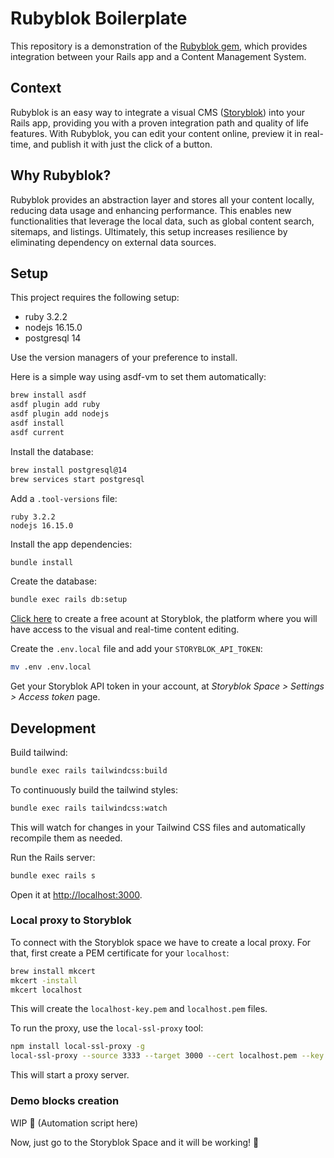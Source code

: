 # Rubyblok Boilerplate
This repository is a demonstration of the [Rubyblok gem](https://github.com/100Starlings/rubyblok), which provides integration between your Rails app and a Content Management System. 

## Context
Rubyblok is an easy way to integrate a visual CMS ([Storyblok](https://www.storyblok.com/)) into your Rails app, providing you with a proven integration path and quality of life features. With Rubyblok, you can edit your content online, preview it in real-time, and publish it with just the click of a button.

## Why Rubyblok?
Rubyblok provides an abstraction layer and stores all your content locally, reducing data usage and enhancing performance. This enables new functionalities that leverage the local data, such as global content search, sitemaps, and listings. Ultimately, this setup increases resilience by eliminating dependency on external data sources.

## Setup

This project requires the following setup:
- ruby 3.2.2
- nodejs 16.15.0
- postgresql 14

Use the version managers of your preference to install.

Here is a simple way using asdf-vm to set them automatically:

```bash
brew install asdf
asdf plugin add ruby
asdf plugin add nodejs
asdf install
asdf current
```

Install the database:

```bash
brew install postgresql@14
brew services start postgresql
```

Add a `.tool-versions` file:
```
ruby 3.2.2
nodejs 16.15.0
```

Install the app dependencies:

```bash
bundle install
```

Create the database:

```bash
bundle exec rails db:setup
```

[Click here](https://app.storyblok.com/?_gl=1*196uoul*_gcl_au*MTg1NjA5NjA0MS4xNzA5MDY5ODk3#!/signup) to create a free acount at Storyblok, the platform where you will have access to the visual and real-time content editing.

Create the `.env.local` file and add your `STORYBLOK_API_TOKEN`:

```bash
mv .env .env.local
```

Get your Storyblok API token in your account, at _Storyblok Space > Settings > Access token_ page.

## Development

Build tailwind:

```bash
bundle exec rails tailwindcss:build
```

To continuously build the tailwind styles:

```bash
bundle exec rails tailwindcss:watch
```

This will watch for changes in your Tailwind CSS files and automatically recompile them as needed.

Run the Rails server:

```bash
bundle exec rails s
```

Open it at [http://localhost:3000](http://localhost:3000).

### Local proxy to Storyblok

To connect with the Storyblok space we have to create a local proxy. For that, first create a PEM certificate for your `localhost`:

```bash
brew install mkcert
mkcert -install
mkcert localhost
```

This will create the `localhost-key.pem` and `localhost.pem` files.

To run the proxy, use the `local-ssl-proxy` tool:

```bash
npm install local-ssl-proxy -g
local-ssl-proxy --source 3333 --target 3000 --cert localhost.pem --key localhost-key.pem
```

This will start a proxy server. 

### Demo blocks creation
WIP :construction:
(Automation script here)

Now, just go to the Storyblok Space and it will be working! :tada:
